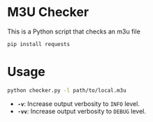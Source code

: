 # M3U Checker

This is a Python script that checks an m3u file

```
pip install requests
```

# Usage

```bash
python checker.py -l path/to/local.m3u
```

- **`-v`**: Increase output verbosity to `INFO` level.
- **`-vv`**: Increase output verbosity to `DEBUG` level.

